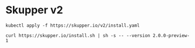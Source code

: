 # Skupper v2

~~~
kubectl apply -f https://skupper.io/v2/install.yaml
~~~

~~~
curl https://skupper.io/install.sh | sh -s -- --version 2.0.0-preview-1
~~~
